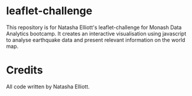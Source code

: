 # leaflet-challenge
This repository is for Natasha Elliott's leaflet-challenge for Monash Data Analytics bootcamp. It creates an interactive visualisation using javascript to analyse earthquake data and present relevant information on the world map.

# Credits
All code written by Natasha Elliott.
